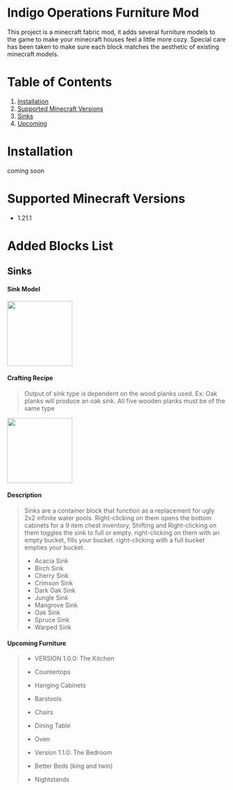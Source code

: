 # Indigo Operations Furniture Mod
This project is a minecraft fabric mod, it adds several furniture models to the game to make your minecraft houses feel a little more cozy. Special care has been taken to make sure each block matches the aesthetic of existing minecraft models.

# Table of Contents
1. [Installation](#installation)
2. [Supported Minecraft Versions](#supported-minecraft-versions)
3. [Sinks](#sinks)
4. [Upcoming](#upcoming-furniture)

# Installation
coming soon

# Supported Minecraft Versions
- 1.21.1

# Added Blocks List

## Sinks

#### Sink Model

<img src="https://imgur.com/zZniCKo.png" width="150" height="150" />

#### Crafting Recipe
>Output of sink type is dependent on the wood planks used. Ex: Oak planks will produce an oak sink. All five wooden planks must be of the same type

<img src="https://imgur.com/kvqkX4N.png" width="150" height="150" />

#### Description
>
>Sinks are a container block that function as a replacement for ugly 2x2 infinite water pools. Right-clicking on them opens the bottom cabinets for a 9 item chest inventory, Shifting and Right-clicking on them toggles the sink to full or empty. right-clicking on them with an empty bucket, fills your bucket. right-clicking with a full bucket empties your bucket.
>- Acacia Sink
>- Birch Sink
>- Cherry Sink
>- Crimson Sink
>- Dark Oak Sink
>- Jungle Sink
>- Mangrove Sink
>- Oak Sink
>- Spruce Sink
>- Warped Sink

#### Upcoming Furniture 
>- VERSION 1.0.0: The Kitchen
>- Countertops
>- Hanging Cabinets
>- Barstools
>- Chairs
>- Dining Table
>- Oven
>
>- Version 1.1.0: The Bedroom
>- Better Beds (king and twin)
>- Nightstands

